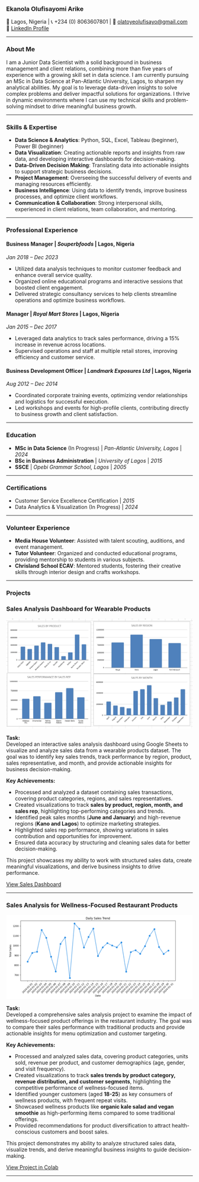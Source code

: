 ### **Ekanola Olufisayomi Arike**  
📍 Lagos, Nigeria | 📞 +234 (0) 8063607801 | 📧 olatoyeolufisayo@gmail.com  
🔗 [LinkedIn Profile](https://www.linkedin.com/in/ekanola-olufisayomi-b3543963/)

---

### **About Me**
I am a Junior Data Scientist with a solid background in business management and client relations, combining more than five years of experience with a growing skill set in data science. I am currently pursuing an MSc in Data Science at Pan-Atlantic University, Lagos, to sharpen my analytical abilities. My goal is to leverage data-driven insights to solve complex problems and deliver impactful solutions for organizations. I thrive in dynamic environments where I can use my technical skills and problem-solving mindset to drive meaningful business growth.

---

### **Skills & Expertise**
- **Data Science & Analytics**: Python, SQL, Excel, Tableau (beginner), Power BI (beginner)
- **Data Visualization**: Creating actionable reports and insights from raw data, and developing interactive dashboards for decision-making.
- **Data-Driven Decision Making**: Translating data into actionable insights to support strategic business decisions.
- **Project Management**: Overseeing the successful delivery of events and managing resources efficiently.
- **Business Intelligence**: Using data to identify trends, improve business processes, and optimize client workflows.
- **Communication & Collaboration**: Strong interpersonal skills, experienced in client relations, team collaboration, and mentoring.

---

### **Professional Experience**

#### **Business Manager** | *Souperbfoods* | Lagos, Nigeria  
*Jan 2018 – Dec 2023*  
- Utilized data analysis techniques to monitor customer feedback and enhance overall service quality.  
- Organized online educational programs and interactive sessions that boosted client engagement.  
- Delivered strategic consultancy services to help clients streamline operations and optimize business workflows.

#### **Manager** | *Royal Mart Stores* | Lagos, Nigeria  
*Jan 2015 – Dec 2017*  
- Leveraged data analytics to track sales performance, driving a 15% increase in revenue across locations.  
- Supervised operations and staff at multiple retail stores, improving efficiency and customer service.

#### **Business Development Officer** | *Landmark Exposures Ltd* | Lagos, Nigeria  
*Aug 2012 – Dec 2014*  
- Coordinated corporate training events, optimizing vendor relationships and logistics for successful execution.  
- Led workshops and events for high-profile clients, contributing directly to business growth and client satisfaction.

---

### **Education**

- **MSc in Data Science** (In Progress) | *Pan-Atlantic University, Lagos* | *2024*  
- **BSc in Business Administration** | *University of Lagos* | *2015*  
- **SSCE** | *Opebi Grammar School, Lagos* | *2005*

---

### **Certifications**

- Customer Service Excellence Certification | *2015*  
- Data Analytics & Visualization (In Progress) | *2024*

---

### **Volunteer Experience**

- **Media House Volunteer**: Assisted with talent scouting, auditions, and event management.
- **Tutor Volunteer**: Organized and conducted educational programs, providing mentorship to students in various subjects.
- **Chrisland School ECAV**: Mentored students, fostering their creative skills through interior design and crafts workshops.

---

### **Projects**  

### **Sales Analysis Dashboard for Wearable Products**  

![Alt text](./assets/wearable.jpg)

**Task:**  
Developed an interactive sales analysis dashboard using Google Sheets to visualize and analyze sales data from a wearable products dataset. The goal was to identify key sales trends, track performance by region, product, sales representative, and month, and provide actionable insights for business decision-making.  

**Key Achievements:**  
- Processed and analyzed a dataset containing sales transactions, covering product categories, regions, and sales representatives.  
- Created visualizations to track **sales by product, region, month, and sales rep**, highlighting top-performing categories and trends.  
- Identified peak sales months (**June and January**) and high-revenue regions (**Kano and Lagos**) to optimize marketing strategies.  
- Highlighted sales rep performance, showing variations in sales contribution and opportunities for improvement.  
- Ensured data accuracy by structuring and cleaning sales data for better decision-making.  

This project showcases my ability to work with structured sales data, create meaningful visualizations, and derive business insights to drive performance.  

[View Sales Dashboard](https://docs.google.com/spreadsheets/d/1K0Tg6Lycaixn8HUTXeyz2uMYtSPyujKknYlo7w_7N3I/edit?usp=sharing)


---

### **Sales Analysis for Wellness-Focused Restaurant Products**  

![Daily sales trend](./assets/daily_trends.png)

**Task:**  
Developed a comprehensive sales analysis project to examine the impact of wellness-focused product offerings in the restaurant industry. The goal was to compare their sales performance with traditional products and provide actionable insights for menu optimization and customer targeting.  

**Key Achievements:**  
- Processed and analyzed sales data, covering product categories, units sold, revenue per product, and customer demographics (age, gender, and visit frequency).  
- Created visualizations to track **sales trends by product category, revenue distribution, and customer segments**, highlighting the competitive performance of wellness-focused items.  
- Identified younger customers (aged **18-25**) as key consumers of wellness products, with frequent repeat visits.  
- Showcased wellness products like **organic kale salad and vegan smoothie** as high-performing items compared to some traditional offerings.  
- Provided recommendations for product diversification to attract health-conscious customers and boost sales.  

This project demonstrates my ability to analyze structured sales data, visualize trends, and derive meaningful business insights to guide decision-making.

[View Project in Colab](https://colab.research.google.com/drive/1AhExRiiSQWHJWwDqEa6pkpI6XSxa2uwg?usp=sharing)

---

